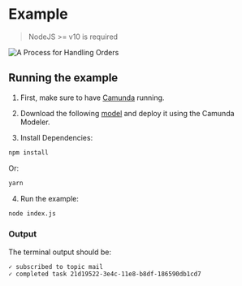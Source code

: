 # Example
> NodeJS >= v10 is required

<img alt="A Process for Handling Orders" src="assets/order.svg" />

## Running the example

1. First, make sure to have [Camunda](https://camunda.com/download/) running.

2. Download the following [model](assets/order.bpmn) and deploy it using the Camunda Modeler.

3. Install Dependencies:

```sh
npm install
```

Or:

```sh
yarn
```

4. Run the example:
```sh
node index.js
```

### Output
The terminal output should be:
```
✓ subscribed to topic mail
✓ completed task 21d19522-3e4c-11e8-b8df-186590db1cd7
```

